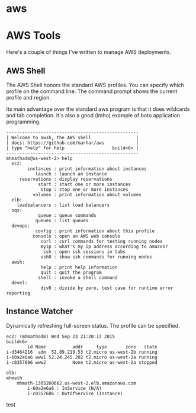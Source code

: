 # aws

AWS Tools
========

Here's a couple of things I've written to manage AWS deployments.

AWS Shell
---------

The AWS Shell honors the standard AWS profiles.  You can specify which profile on the command line.  The command prompt shows the current profile and region.

Its main advantage over the standard aws program is that it does wildcards and tab completion.  It's also a good (imho) example of boto application programming.

```
--------------------------------------------------
| Welcome to awsh, the AWS shell                 |
| docs: https://github.com/marhar/aws            |
| type "help" for help                  build<6> |
--------------------------------------------------
mhmathadm@us-west-2> help
  ec2:
        instances : print information about instances
           launch : launch an instance
     reservations : display reservations
            start : start one or more instances
             stop : stop one or more instances
          volumes : print information about volumes
  elb:
    loadbalancers : list load balancers
  sqs:
            queue : queue commands
           queues : list queues
  devops:
           config : print information about this profile
          console : open an AWS web console
             curl : curl commands for testing running nodes
             myip : what's my ip address according to amazon?
              ssh : open ssh sessions in tabs
             ssh0 : show ssh commands for running nodes
  awsh:
             help : print help information
             quit : quit the program
            shell : invoke a shell command
  devel:
             div0 : divide by zero, test case for runtime error reporting
```

Instance Watcher
----------------

Dynamically refreshing full-screen status.  The profile can be specified.

```
ec2: (mhmathadm) Wed Sep 23 21:20:17 2015                            build<6>
        id Name          addr     type       zone   state
i-d3464216  adm  52.89.219.53 t2.micro us-west-2b running
i-60a2e6a6 www1 52.24.245.202 t2.micro us-west-2a running
i-c0357606 www2          None t2.micro us-west-2a stopped

elb:
mhmath
    mhmath-1305260662.us-west-2.elb.amazonaws.com
        i-60a2e6a6 : InService (N/A)
        i-c0357606 : OutOfService (Instance)
```
test
